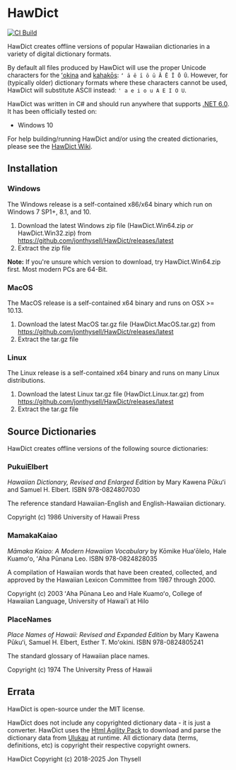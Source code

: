 # HawDict #

[![CI Build](https://github.com/jonthysell/HawDict/actions/workflows/ci.yml/badge.svg)](https://github.com/jonthysell/HawDict/actions/workflows/ci.yml)

HawDict creates offline versions of popular Hawaiian dictionaries in a variety of digital dictionary formats.

By default all files produced by HawDict will use the proper Unicode characters for the [ʻokina](http://www.olelo.hawaii.edu/olelo/puana/okina.php) and [kahakōs](http://www.olelo.hawaii.edu/olelo/puana/kahako.php): `ʻ ā ē ī ō ū Ā Ē Ī Ō Ū`. However, for (typically older) dictionary formats where these characters cannot be used, HawDict will substitute ASCII instead: `' a e i o u A E I O U`.

HawDict was written in C# and should run anywhere that supports [.NET 6.0](https://github.com/dotnet/core/blob/main/release-notes/6.0/supported-os.md). It has been officially tested on:

* Windows 10

For help building/running HawDict and/or using the created dictionaries, please see the [HawDict Wiki](https://github.com/jonthysell/HawDict/wiki).

## Installation ##

### Windows ###

The Windows release is a self-contained x86/x64 binary which run on Windows 7 SP1+, 8.1, and 10.

1. Download the latest Windows zip file (HawDict.Win64.zip *or* HawDict.Win32.zip) from https://github.com/jonthysell/HawDict/releases/latest
2. Extract the zip file

**Note:** If you're unsure which version to download, try HawDict.Win64.zip first. Most modern PCs are 64-Bit.

### MacOS ###

The MacOS release is a self-contained x64 binary and runs on OSX >= 10.13.

1. Download the latest MacOS tar.gz file (HawDict.MacOS.tar.gz) from https://github.com/jonthysell/HawDict/releases/latest
2. Extract the tar.gz file

### Linux ###

The Linux release is a self-contained x64 binary and runs on many Linux distributions.

1. Download the latest Linux tar.gz file (HawDict.Linux.tar.gz) from https://github.com/jonthysell/HawDict/releases/latest
2. Extract the tar.gz file

## Source Dictionaries ##

HawDict creates offline versions of the following source dictionaries:

### PukuiElbert ###

*Hawaiian Dictionary, Revised and Enlarged Edition* by Mary Kawena Pūkuʻi and Samuel H. Elbert. ISBN 978-0824807030

The reference standard Hawaiian-English and English-Hawaiian dictionary.

Copyright (c) 1986 University of Hawaii Press

### MamakaKaiao ###

*Māmaka Kaiao: A Modern Hawaiian Vocabulary* by Kōmike Huaʻōlelo, Hale Kuamoʻo, ʻAha Pūnana Leo. ISBN 978-0824828035

A compilation of Hawaiian words that have been created, collected, and approved by the Hawaiian Lexicon Committee from 1987 through 2000.

Copyright (c) 2003 ʻAha Pūnana Leo and Hale Kuamoʻo, College of Hawaiian Language, University of Hawaiʻi at Hilo

### PlaceNames ###

*Place Names of Hawaii: Revised and Expanded Edition* by Mary Kawena Pūkuʻi, Samuel H. Elbert, Esther T. Moʻokini. ISBN 978-0824805241

The standard glossary of Hawaiian place names.

Copyright (c) 1974 The University Press of Hawaii

## Errata ##

HawDict is open-source under the MIT license.

HawDict does not include any copyrighted dictionary data - it is just a converter. HawDict uses the [Html Agility Pack](https://github.com/zzzprojects/html-agility-pack/) to download and parse the dictionary data from [Ulukau](https://ulukau.org/) at runtime. All dictionary data (terms, definitions, etc) is copyright their respective copyright owners.

HawDict Copyright (c) 2018-2025 Jon Thysell
